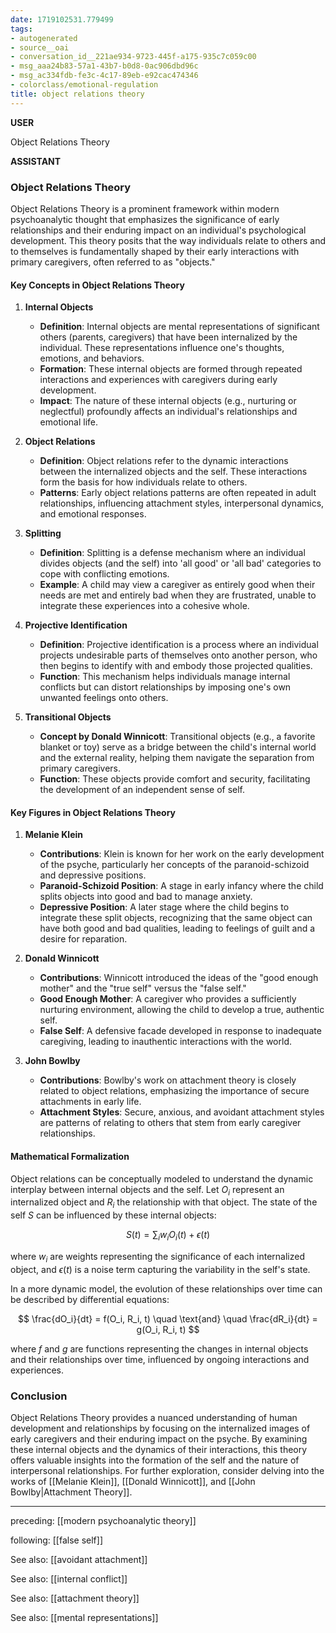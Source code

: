 ```yaml
---
date: 1719102531.779499
tags:
- autogenerated
- source__oai
- conversation_id__221ae934-9723-445f-a175-935c7c059c00
- msg_aaa24b83-57a1-43b7-b0d8-0ac906dbd96c
- msg_ac334fdb-fe3c-4c17-89eb-e92cac474346
- colorclass/emotional-regulation
title: object relations theory
---
```


**USER**

Object Relations Theory


**ASSISTANT**

### Object Relations Theory

Object Relations Theory is a prominent framework within modern psychoanalytic thought that emphasizes the significance of early relationships and their enduring impact on an individual's psychological development. This theory posits that the way individuals relate to others and to themselves is fundamentally shaped by their early interactions with primary caregivers, often referred to as "objects."

#### Key Concepts in Object Relations Theory

1. **Internal Objects**
   - **Definition**: Internal objects are mental representations of significant others (parents, caregivers) that have been internalized by the individual. These representations influence one's thoughts, emotions, and behaviors.
   - **Formation**: These internal objects are formed through repeated interactions and experiences with caregivers during early development.
   - **Impact**: The nature of these internal objects (e.g., nurturing or neglectful) profoundly affects an individual's relationships and emotional life.

2. **Object Relations**
   - **Definition**: Object relations refer to the dynamic interactions between the internalized objects and the self. These interactions form the basis for how individuals relate to others.
   - **Patterns**: Early object relations patterns are often repeated in adult relationships, influencing attachment styles, interpersonal dynamics, and emotional responses.

3. **Splitting**
   - **Definition**: Splitting is a defense mechanism where an individual divides objects (and the self) into 'all good' or 'all bad' categories to cope with conflicting emotions.
   - **Example**: A child may view a caregiver as entirely good when their needs are met and entirely bad when they are frustrated, unable to integrate these experiences into a cohesive whole.

4. **Projective Identification**
   - **Definition**: Projective identification is a process where an individual projects undesirable parts of themselves onto another person, who then begins to identify with and embody those projected qualities.
   - **Function**: This mechanism helps individuals manage internal conflicts but can distort relationships by imposing one's own unwanted feelings onto others.

5. **Transitional Objects**
   - **Concept by Donald Winnicott**: Transitional objects (e.g., a favorite blanket or toy) serve as a bridge between the child's internal world and the external reality, helping them navigate the separation from primary caregivers.
   - **Function**: These objects provide comfort and security, facilitating the development of an independent sense of self.

#### Key Figures in Object Relations Theory

1. **Melanie Klein**
   - **Contributions**: Klein is known for her work on the early development of the psyche, particularly her concepts of the paranoid-schizoid and depressive positions.
   - **Paranoid-Schizoid Position**: A stage in early infancy where the child splits objects into good and bad to manage anxiety.
   - **Depressive Position**: A later stage where the child begins to integrate these split objects, recognizing that the same object can have both good and bad qualities, leading to feelings of guilt and a desire for reparation.

2. **Donald Winnicott**
   - **Contributions**: Winnicott introduced the ideas of the "good enough mother" and the "true self" versus the "false self."
   - **Good Enough Mother**: A caregiver who provides a sufficiently nurturing environment, allowing the child to develop a true, authentic self.
   - **False Self**: A defensive facade developed in response to inadequate caregiving, leading to inauthentic interactions with the world.

3. **John Bowlby**
   - **Contributions**: Bowlby's work on attachment theory is closely related to object relations, emphasizing the importance of secure attachments in early life.
   - **Attachment Styles**: Secure, anxious, and avoidant attachment styles are patterns of relating to others that stem from early caregiver relationships.

#### Mathematical Formalization

Object relations can be conceptually modeled to understand the dynamic interplay between internal objects and the self. Let $O_i$ represent an internalized object and $R_i$ the relationship with that object. The state of the self $S$ can be influenced by these internal objects:

$$
S(t) = \sum_{i} w_i O_i(t) + \epsilon(t)
$$

where $w_i$ are weights representing the significance of each internalized object, and $\epsilon(t)$ is a noise term capturing the variability in the self's state.

In a more dynamic model, the evolution of these relationships over time can be described by differential equations:

$$
\frac{dO_i}{dt} = f(O_i, R_i, t) \quad \text{and} \quad \frac{dR_i}{dt} = g(O_i, R_i, t)
$$

where $f$ and $g$ are functions representing the changes in internal objects and their relationships over time, influenced by ongoing interactions and experiences.

### Conclusion

Object Relations Theory provides a nuanced understanding of human development and relationships by focusing on the internalized images of early caregivers and their enduring impact on the psyche. By examining these internal objects and the dynamics of their interactions, this theory offers valuable insights into the formation of the self and the nature of interpersonal relationships. For further exploration, consider delving into the works of [[Melanie Klein]], [[Donald Winnicott]], and [[John Bowlby|Attachment Theory]].


---

preceding: [[modern psychoanalytic theory]]  


following: [[false self]]

See also: [[avoidant attachment]]


See also: [[internal conflict]]


See also: [[attachment theory]]


See also: [[mental representations]]